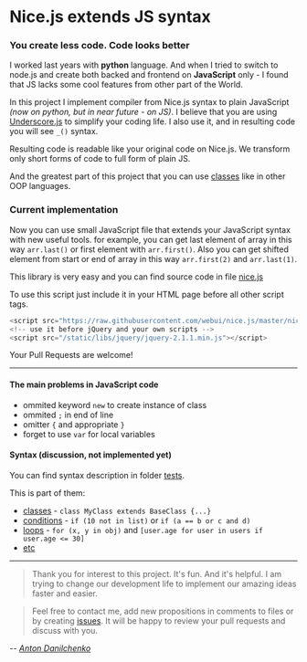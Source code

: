 Nice.js extends JS syntax
=======

### You create less code. Code looks better


I worked last years with **python** language. And when I tried to switch to node.js and create both backed and frontend on **JavaScript** only - I found that JS lacks some cool features from other part of the World.

In this project I implement compiler from Nice.js syntax to plain JavaScript *(now on python, but in near future - on JS)*. I believe that you are using [Underscore.js](http://underscorejs.org) to simplify your coding life. I also use it, and in resulting code you will see `_()` syntax.

Resulting code is readable like your original code on Nice.js. We transform only short forms of code to full form of plain JS.

And the greatest part of this project that you can use [classes](/tests/classes.js) like in other OOP languages.


### Current implementation

Now you can use small JavaScript file that extends your JavaScript syntax with new useful tools. for example, you can get last element of array in this way `arr.last()` or first element with `arr.first()`. Also you can get shifted element from start or end of array in this way `arr.first(2)` and `arr.last(1)`.

This library is very easy and you can find source code in file [nice.js](nice.js)

To use this script just include it in your HTML page before all other script tags.

```javascript
<script src="https://raw.githubusercontent.com/webui/nice.js/master/nice.js"></script>
<!-- use it before jQuery and your own scripts -->
<script src="/static/libs/jquery/jquery-2.1.1.min.js"></script>
```

Your Pull Requests are welcome!

***

#### The main problems in JavaScript code

 * ommited keyword `new` to create instance of class
 * ommited `;` in end of line
 * omitter `{` and appropriate `}`
 * forget to use `var` for local variables


#### Syntax (discussion, not implemented yet)

You can find syntax description in folder [tests](/tests).

This is part of them:
 * [classes](/tests/classes.js) - `class MyClass extends BaseClass {...}`
 * [conditions](/tests/conditions.js) - `if (10 not in list)` or `if (a == b or c and d)`
 * [loops](/tests/loops.js) - `for (x, y in obj)` and `[user.age for user in users if user.age <= 30]`
 * [etc](/tests)

***

> Thank you for interest to this project. It's fun. And it's helpful. I am trying to change our development life to implement our amazing ideas faster and easier.

> Feel free to contact me, add new propositions in comments to files or by creating [issues](https://github.com/webui/nice.js/issues). It will be happy to review your pull requests and discuss with you.

-- *[Anton Danilchenko](https://github.com/1st)*
